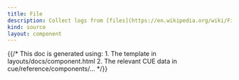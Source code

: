 ```yaml
---
title: File
description: Collect logs from [files](https://en.wikipedia.org/wiki/File_system)
kind: source
layout: component
---
```


{{/* This doc is generated using:
     1. The template in layouts/docs/component.html
     2. The relevant CUE data in cue/reference/components/... */}}
